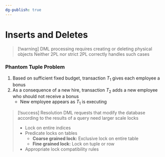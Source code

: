 ```yaml
---
dg-publish: true
---
```

# Inserts and Deletes

> [!warning] DML processing requires creating or deleting physical objects
> Neither 2PL nor strict 2PL correctly handles such cases

### Phantom Tuple Problem
1. Based on sufficient fixed budget, transaction $T_1$ gives each employee a bonus
2. As a consequence of a new hire, transaction $T_2$ adds a new employee who should not receive a bonus
	* New employee appears as $T_1$ is executing

> [!success] Resolution
> DML requests that modify the database according to the results of a query need larger scale locks
> * Lock on entire indices
> * Predicate locks on tables
> 	* **Coarse grained lock:** Exclusive lock on entire table
> 	* **Fine grained lock:** Lock on tuple or row
> * Appropriate lock compatibility rules




